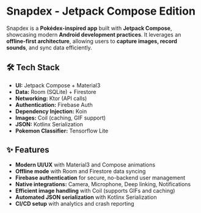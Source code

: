 # Snapdex - Jetpack Compose Edition

Snapdex is a **Pokédex-inspired app** built with **Jetpack Compose**, showcasing modern **Android development practices**. It leverages an **offline-first architecture**, allowing users to **capture images, record sounds**, and sync data efficiently.

## 🛠 Tech Stack
- **UI:** Jetpack Compose + Material3
- **Data:** Room (SQLite) + Firestore
- **Networking:** Ktor (API calls)
- **Authentication:** Firebase Auth
- **Dependency Injection:** Koin
- **Images:** Coil (caching, GIF support)
- **JSON:** Kotlinx Serialization
- **Pokemon Classifier:** Tensorflow Lite

## ✨ Features
- **Modern UI/UX** with Material3 and Compose animations
- **Offline mode** with Room and Firestore data syncing
- **Firebase authentication** for secure, no-backend user management
- **Native integrations:** Camera, Microphone, Deep linking, Notifications
- **Efficient image handling** with Coil (supports GIFs and caching)
- **Automated JSON serialization** with Kotlinx Serialization
- **CI/CD setup** with analytics and crash reporting